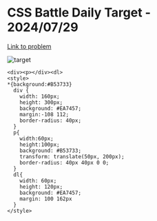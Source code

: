 # CSS Battle Daily Target - 2024/07/29

[Link to problem](https://cssbattle.dev/play/GxQty11Bn3ebES2ELzsR)

![target](https://firebasestorage.googleapis.com/v0/b/cssbattleapp.appspot.com/o/user%2Fummd3POvEDfFyeFvVdOMG3OOrwE2%2Ftargets%2Ftarget_0rXsdA4.png?alt=media)

```
<div><p></div><dl>
<style>
*{background:#B53733}
  div {
    width: 160px;
    height: 300px;
    background: #EA7457;
    margin:-108 112;
    border-radius: 40px;
  }
  p{
    width:60px;
    height:100px;
    background: #B53733;
    transform: translate(50px, 200px);
    border-radius: 40px 40px 0 0;
  }
  dl{
    width: 60px;
    height: 120px;
    background: #EA7457;
    margin: 100 162px
  }
</style>
```
